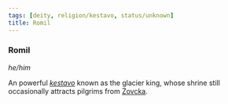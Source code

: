 ```yaml
---
tags: [deity, religion/kestavo, status/unknown]
title: Romil
---
```


### Romil
*he/him*

An powerful *[kestavo](<../../religions/kestavo.md>)* known as the glacier king, whose shrine still occasionally attracts pilgrims from [Zovcka](<../../../gazetteer/greater-sembara/zimkovia/zovcka.md>).

